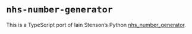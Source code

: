 # `nhs-number-generator`

This is a TypeScript port of Iain Stenson’s Python [nhs_number_generator](https://github.com/Iain-S/nhs_number_generator).
